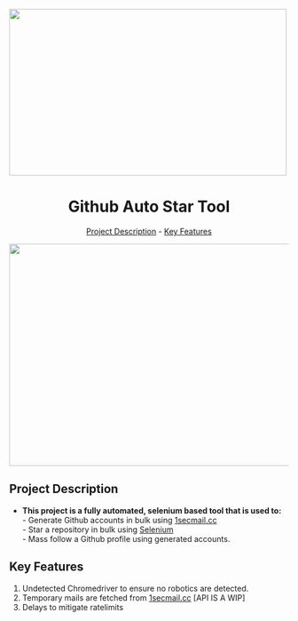 <img src="https://github.githubassets.com/assets/GitHub-Logo-ee398b662d42.png" alt="" align="center" width="500" height="300"><h1 align="center">Github Auto Star Tool</h1>
<p align="center"><a href="#project-description">Project Description</a> - <a href="#key-features">Key Features</a></p>

<img src="https://i.imgur.com/1Y2ZjN4.png" alt="" align="center" width="1000" height="400">

## Project Description

*   **This project is a fully automated, selenium based tool that is used to:**  
    \- Generate Github accounts in bulk using <a href="https://1secmail.cc/">1secmail.cc</a>  
    \- Star a repository in bulk using <a href="https://github.com/SeleniumHQ/selenium">Selenium</a>  
    \- Mass follow a Github profile using generated accounts.

## Key Features

1.  Undetected Chromedriver to ensure no robotics are detected.
2.  Temporary mails are fetched from <a href="https://1secmail.cc/">1secmail.cc</a> \[API IS A WIP\]
3.  Delays to mitigate ratelimits

